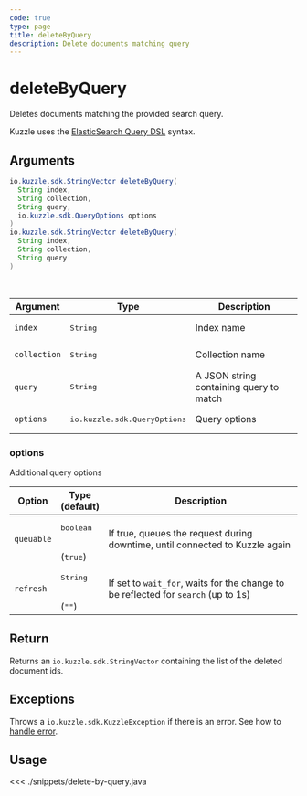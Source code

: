 ```yaml
---
code: true
type: page
title: deleteByQuery
description: Delete documents matching query
---
```


# deleteByQuery

Deletes documents matching the provided search query.

Kuzzle uses the [ElasticSearch Query DSL](https://www.elastic.co/guide/en/elasticsearch/reference/5.6/query-dsl.html) syntax.

## Arguments

```java
io.kuzzle.sdk.StringVector deleteByQuery(
  String index,
  String collection,
  String query,
  io.kuzzle.sdk.QueryOptions options
)
io.kuzzle.sdk.StringVector deleteByQuery(
  String index,
  String collection,
  String query
)
```

<br/>

| Argument     | Type                                  | Description                             |
| ------------ | ------------------------------------- | --------------------------------------- |
| `index`      | <pre>String</pre>                     | Index name                              |
| `collection` | <pre>String</pre>                     | Collection name                         |
| `query`      | <pre>String</pre>                     | A JSON string containing query to match |
| `options`    | <pre>io.kuzzle.sdk.QueryOptions</pre> | Query options                           |

### options

Additional query options

| Option     | Type<br/>(default)              | Description                                                                        |
| ---------- | ------------------------------- | ---------------------------------------------------------------------------------- |
| `queuable` | <pre>boolean</pre><br/>(`true`) | If true, queues the request during downtime, until connected to Kuzzle again       |
| `refresh`  | <pre>String</pre><br/>(`""`)    | If set to `wait_for`, waits for the change to be reflected for `search` (up to 1s) |

## Return

Returns an `io.kuzzle.sdk.StringVector` containing the list of the deleted document ids.

## Exceptions

Throws a `io.kuzzle.sdk.KuzzleException` if there is an error. See how to [handle error](/sdk/java/1/essentials/error-handling/).

## Usage

<<< ./snippets/delete-by-query.java
